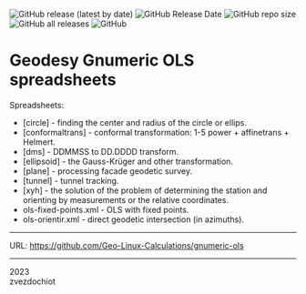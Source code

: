 ![GitHub release (latest by date)](https://img.shields.io/github/v/release/Geo-Linux-Calculations/geodesy-gnumeric-ols)
![GitHub Release Date](https://img.shields.io/github/release-date/Geo-Linux-Calculations/geodesy-gnumeric-ols)
![GitHub repo size](https://img.shields.io/github/repo-size/Geo-Linux-Calculations/geodesy-gnumeric-ols)
![GitHub all releases](https://img.shields.io/github/downloads/Geo-Linux-Calculations/geodesy-gnumeric-ols/total)
![GitHub](https://img.shields.io/github/license/Geo-Linux-Calculations/geodesy-gnumeric-ols)

# Geodesy Gnumeric OLS spreadsheets

Spreadsheets:

* [circle] - finding the center and radius of the circle or ellips.
* [conformaltrans] - conformal transformation: 1-5 power + affinetrans + Helmert.
* [dms] - DDMMSS to DD.DDDD transform.
* [ellipsoid] - the Gauss-Krüger and other transformation.
* [plane] - processing facade geodetic survey.
* [tunnel] - tunnel tracking.
* [xyh] - the solution of the problem of determining the station and orienting by measurements or the relative coordinates.
* ols-fixed-points.xml - OLS with fixed points.
* ols-orientir.xml - direct geodetic intersection (in azimuths).

---

URL: https://github.com/Geo-Linux-Calculations/gnumeric-ols

--- 
2023  
zvezdochiot

